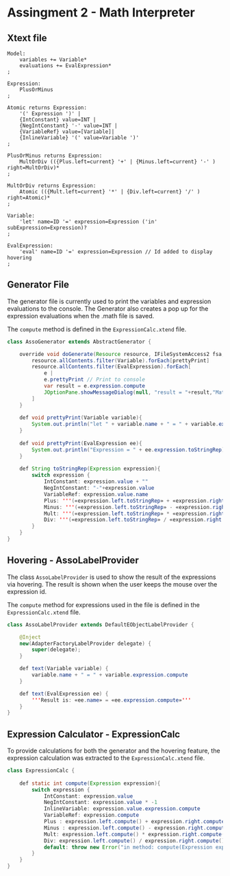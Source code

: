 # Assingment 2 - Math Interpreter

## Xtext file
```xtext
Model:
	variables += Variable*
	evaluations += EvalExpression*
;

Expression:
	PlusOrMinus
;

Atomic returns Expression:
	'(' Expression ')' |
	{IntConstant} value=INT |
	{NegIntConstant} '-' value=INT |
	{VariableRef} value=[Variable]|
	{InlineVariable} '(' value=Variable ')'
;

PlusOrMinus returns Expression:
	MultOrDiv (({Plus.left=current} '+' | {Minus.left=current} '-' ) right=MultOrDiv)*
;

MultOrDiv returns Expression:
	Atomic (({Mult.left=current} '*' | {Div.left=current} '/' ) right=Atomic)*
;

Variable:
	'let' name=ID '=' expression=Expression ('in' subExpression=Expression)?
;

EvalExpression:
	'eval' name=ID '=' expression=Expression // Id added to display hovering
;
```

## Generator File
The generator file is currently used to print the variables and expression evaluations to the console. The Generator also creates a pop up for the expression evaluations when the .math file is saved.

The `compute` method is defined in the `ExpressionCalc.xtend` file.

```java
class AssoGenerator extends AbstractGenerator {

	override void doGenerate(Resource resource, IFileSystemAccess2 fsa, IGeneratorContext context) {
		resource.allContents.filter(Variable).forEach[prettyPrint]
		resource.allContents.filter(EvalExpression).forEach[
			e | 
			e.prettyPrint // Print to console
			var result = e.expression.compute
			JOptionPane.showMessageDialog(null, "result = "+result,"Math Language", JOptionPane.INFORMATION_MESSAGE)
		]
	}	
		
	def void prettyPrint(Variable variable){
		System.out.println("let " + variable.name + " = " + variable.expression.toStringRep)			
	} 
	
	def void prettyPrint(EvalExpression ee){
		System.out.println("Expression = " + ee.expression.toStringRep)			
	} 
	
	def String toStringRep(Expression expression){
		switch expression {
			IntConstant: expression.value + ""
			NegIntConstant: "-"+expression.value
			VariableRef: expression.value.name
			Plus: '''(«expression.left.toStringRep» + «expression.right.toStringRep»)'''
			Minus: '''(«expression.left.toStringRep» - «expression.right.toStringRep»)'''
			Mult: '''(«expression.left.toStringRep» * «expression.right.toStringRep»)'''
			Div: '''(«expression.left.toStringRep» / «expression.right.toStringRep»)'''
		}
	}
}
```

## Hovering - AssoLabelProvider
The class `AssoLabelProvider` is used to show the result of the expressions via hovering. The result is shown when the user keeps the mouse over the expression id.

The `compute` method for expressions used in the file is defined in the `ExpressionCalc.xtend` file.

```java
class AssoLabelProvider extends DefaultEObjectLabelProvider {

	@Inject
	new(AdapterFactoryLabelProvider delegate) {
		super(delegate);
	}

	def text(Variable variable) {
		variable.name + " = " + variable.expression.compute
	}

	def text(EvalExpression ee) {
		'''Result is: «ee.name» = «ee.expression.compute»'''
	}
}
```

## Expression Calculator - ExpressionCalc
To provide calculations for both the generator and the hovering feature, the expression calculation was extracted to the `ExpressionCalc.xtend` file.

```java
class ExpressionCalc {
	
	def static int compute(Expression expression){
		switch expression {
			IntConstant: expression.value
			NegIntConstant: expression.value * -1
			InlineVariable: expression.value.expression.compute
			VariableRef: expression.compute
			Plus : expression.left.compute() + expression.right.compute()
			Minus : expression.left.compute() - expression.right.compute()
			Mult: expression.left.compute() * expression.right.compute()
			Div: expression.left.compute() / expression.right.compute()
			default: throw new Error("in method: compute(Expression expression)")
		}
	}
}
```

